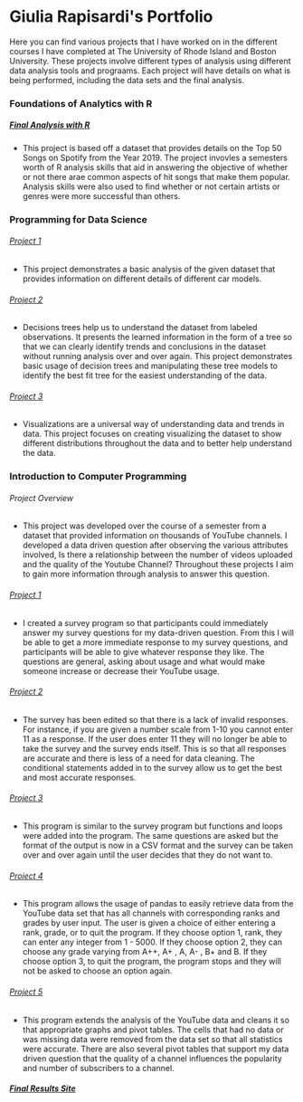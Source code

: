 # Giulia Rapisardi's Portfolio

Here you can find various projects that I have worked on in the different courses I have completed at 
The University of Rhode Island and Boston University. These projects involve different types of analysis using different data analysis
tools and prograams. Each project will have details on what is being performed, including the data sets and the final analysis. 

### Foundations of Analytics with R

##### [Final Analysis with R](https://github.com/giuliarapisardi/Portfolio/blob/master/R/CS544Final_Rapisardi.Rmd)
- This project is based off a dataset that provides details on the Top 50 Songs on Spotify from the Year 2019. The project invovles a semesters worth of R analysis skills that aid in answering the objective of whether or not there arae common aspects of hit songs that make them popular. Analysis skills were also used to find whether or not certain artists or genres were more successful than others.

### Programming for Data Science

###### [Project 1](https://nbviewer.jupyter.org/github/giuliarapisardi/Portfolio/blob/master/Notebooks/CSC%20310/Lab%202%20-%20Data%20Set%20Analysis%20%281%29.ipynb)
- This project demonstrates a basic analysis of the given dataset that provides information on different details of different car models. 

###### [Project 2](https://nbviewer.jupyter.org/github/giuliarapisardi/Portfolio/blob/master/Notebooks/CSC%20310/Lab%203%20-%20Decision%20Trees%20%281%29.ipynb)
- Decisions trees help us to understand the dataset from labeled observations. It presents the learned information in the form of a tree so that we can clearly identify trends and conclusions in the dataset without running analysis over and over again. This project demonstrates basic usage of decision trees and manipulating these tree models to identify the best fit tree for the easiest understanding of the data. 

###### [Project 3](https://nbviewer.jupyter.org/github/giuliarapisardi/Portfolio/blob/master/Notebooks/CSC%20310/Lab%204%20-%20Visualizations%20%281%29.ipynb)
- Visualizations are a universal way of understanding data and trends in data. This project focuses on creating visualizing the dataset to show different distributions throughout the data and to better help understand the data.


### Introduction to Computer Programming

###### Project Overview
- This project was developed over the course of a semester from a dataset that provided information on thousands of YouTube channels. I developed a data driven question after observing the various attributes involved, Is there a relationship between the number of videos uploaded and the quality of the Youtube Channel? Throughout these projects I aim to gain more information through analysis to answer this question. 


###### [Project 1](https://nbviewer.jupyter.org/github/giuliarapisardi/Portfolio/blob/master/Notebooks/CSC%20201/Rapisardi_survey.ipynb)
- I created a survey program so that participants could immediately answer my survey questions for my data-driven question.  From this I will be able to get a more immediate response to my survey questions, and participants will be able to give whatever response they like. The questions are general, asking about usage and what would make someone increase or decrease their YouTube usage. 

###### [Project 2](https://nbviewer.jupyter.org/github/giuliarapisardi/Portfolio/blob/master/Notebooks/CSC%20201/Rapisardi_survey-Conditionals.ipynb)
- The survey has been edited so that there is a lack of invalid responses. For instance, if you are given a number scale from 1-10 you cannot enter 11 as a response. If the user does enter 11 they will no longer be able to take the survey and the survey ends itself.  This is so that all responses are accurate and there is less of a need for data cleaning.  The conditional statements added in to the survey allow us to get the best and most accurate responses. 

###### [Project 3](https://nbviewer.jupyter.org/github/giuliarapisardi/Portfolio/blob/master/Notebooks/CSC%20201/Rapisardi_survey-Final.ipynb)
- This program is similar to the survey program but functions and loops were added into the program. The same questions are asked but the format of the output is now in a CSV format and the survey can be taken over and over again until the user decides that they do not want to.

###### [Project 4](https://nbviewer.jupyter.org/github/giuliarapisardi/Portfolio/blob/master/Notebooks/CSC%20201/Rapisardi_YouTube.ipynb)
- This program allows the usage of pandas to easily retrieve data from the YouTube data set that has all channels with corresponding ranks and grades by user input. The user is given a choice of either entering a rank, grade, or to quit the program. If they choose option 1, rank, they can enter any integer from 1 - 5000. If they choose option 2, they can choose any grade varying from A++, A+ , A, A- , B+ and B. If they choose option 3, to quit the program, the program stops and they will not be asked to choose an option again. 

###### [Project 5](https://nbviewer.jupyter.org/github/giuliarapisardi/Portfolio/blob/master/Notebooks/CSC%20201/rapisardi_youtube_process.ipynb)
- This program extends the analysis of the YouTube data and cleans it so that appropriate graphs and pivot tables. The cells that had no data or was missing data were removed from the data set so that all statistics were accurate. There are also several pivot tables that support my data driven question that the quality of a channel influences the popularity and number of subscribers to a channel.  

##### [Final Results Site](https://sites.google.com/view/usageof/home?authuser=0)
